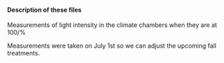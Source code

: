 #### Description of these files

Measurements of light intensity in the climate chambers when they are at 100/%

Measurements were taken on July 1st so we can adjust the upcoming fall treatments. 


